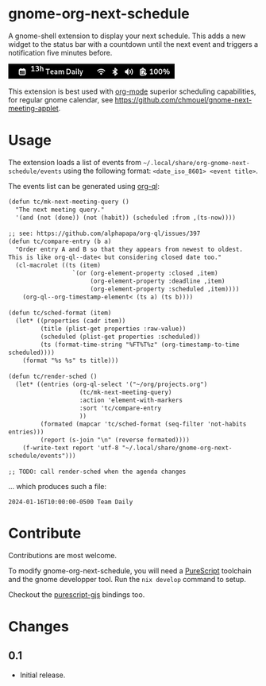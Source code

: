 gnome-org-next-schedule
=======================

A gnome-shell extension to display your next schedule.
This adds a new widget to the status bar with a countdown until the next event
and triggers a notification five minutes before.

![screenshot](./screenshot.png)

This extension is best used with [org-mode][org-mode] superior scheduling capabilities,
for regular gnome calendar, see <https://github.com/chmouel/gnome-next-meeting-applet>.

# Usage

The extension loads a list of events from `~/.local/share/org-gnome-next-schedule/events`
using the following format: `<date_iso_8601> <event title>`.

The events list can be generated using [org-ql][org-ql]:

```emacs-lisp
(defun tc/mk-next-meeting-query ()
  "The next meeting query."
  '(and (not (done)) (not (habit)) (scheduled :from ,(ts-now))))

;; see: https://github.com/alphapapa/org-ql/issues/397
(defun tc/compare-entry (b a)
  "Order entry A and B so that they appears from newest to oldest.
This is like org-ql--date< but considering closed date too."
  (cl-macrolet ((ts (item)
                  `(or (org-element-property :closed ,item)
                       (org-element-property :deadline ,item)
                       (org-element-property :scheduled ,item))))
    (org-ql--org-timestamp-element< (ts a) (ts b))))

(defun tc/sched-format (item)
  (let* ((properties (cadr item))
         (title (plist-get properties :raw-value))
         (scheduled (plist-get properties :scheduled))
         (ts (format-time-string "%FT%T%z" (org-timestamp-to-time scheduled))))
    (format "%s %s" ts title)))

(defun tc/render-sched ()
  (let* ((entries (org-ql-select '("~/org/projects.org")
                    (tc/mk-next-meeting-query)
                    :action 'element-with-markers
                    :sort 'tc/compare-entry
                    ))
         (formated (mapcar 'tc/sched-format (seq-filter 'not-habits entries)))
         (report (s-join "\n" (reverse formated))))
    (f-write-text report 'utf-8 "~/.local/share/gnome-org-next-schedule/events")))

;; TODO: call render-sched when the agenda changes
```

… which produces such a file:

```
2024-01-16T10:00:00-0500 Team Daily
```


# Contribute

Contributions are most welcome.

To modify gnome-org-next-schedule, you will need a [PureScript][purescript] toolchain
and the gnome developper tool.
Run the `nix develop` command to setup.

Checkout the [purescript-gjs][purescript-gjs] bindings too.


# Changes

## 0.1

- Initial release.

[purescript]: https://www.purescript.org/
[purescript-gjs]: https://github.com/purescript-gjs/purescript-gjs
[org-mode]: https://orgmode.org/
[org-ql]: https://github.com/alphapapa/org-ql
